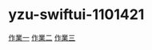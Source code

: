 # yzu-swiftui-1101421

[作業一](https://github.com/Xiang-92/yzu-swiftui-1101421/blob/main/hw1.md)
[作業二](https://github.com/Xiang-92/yzu-swiftui-1101421/blob/main/hw2.md)
[作業三](https://github.com/Xiang-92/yzu-swiftui-1101421/blob/main/hw3.md)

